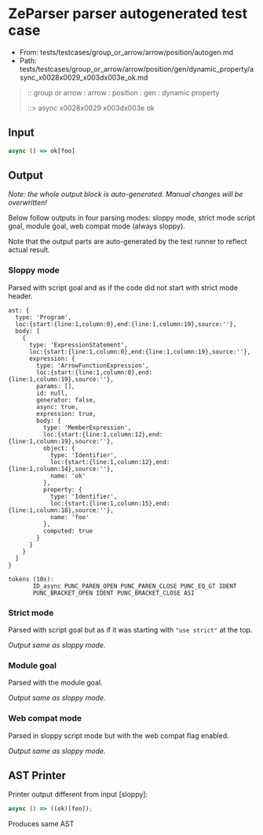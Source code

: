 # ZeParser parser autogenerated test case

- From: tests/testcases/group_or_arrow/arrow/position/autogen.md
- Path: tests/testcases/group_or_arrow/arrow/position/gen/dynamic_property/async_x0028x0029_x003dx003e_ok.md

> :: group or arrow : arrow : position : gen : dynamic property
>
> ::> async x0028x0029 x003dx003e ok

## Input


`````js
async () => ok[foo]
`````

## Output

_Note: the whole output block is auto-generated. Manual changes will be overwritten!_

Below follow outputs in four parsing modes: sloppy mode, strict mode script goal, module goal, web compat mode (always sloppy).

Note that the output parts are auto-generated by the test runner to reflect actual result.

### Sloppy mode

Parsed with script goal and as if the code did not start with strict mode header.

`````
ast: {
  type: 'Program',
  loc:{start:{line:1,column:0},end:{line:1,column:19},source:''},
  body: [
    {
      type: 'ExpressionStatement',
      loc:{start:{line:1,column:0},end:{line:1,column:19},source:''},
      expression: {
        type: 'ArrowFunctionExpression',
        loc:{start:{line:1,column:0},end:{line:1,column:19},source:''},
        params: [],
        id: null,
        generator: false,
        async: true,
        expression: true,
        body: {
          type: 'MemberExpression',
          loc:{start:{line:1,column:12},end:{line:1,column:19},source:''},
          object: {
            type: 'Identifier',
            loc:{start:{line:1,column:12},end:{line:1,column:14},source:''},
            name: 'ok'
          },
          property: {
            type: 'Identifier',
            loc:{start:{line:1,column:15},end:{line:1,column:18},source:''},
            name: 'foo'
          },
          computed: true
        }
      }
    }
  ]
}

tokens (10x):
       ID_async PUNC_PAREN_OPEN PUNC_PAREN_CLOSE PUNC_EQ_GT IDENT
       PUNC_BRACKET_OPEN IDENT PUNC_BRACKET_CLOSE ASI
`````

### Strict mode

Parsed with script goal but as if it was starting with `"use strict"` at the top.

_Output same as sloppy mode._

### Module goal

Parsed with the module goal.

_Output same as sloppy mode._

### Web compat mode

Parsed in sloppy script mode but with the web compat flag enabled.

_Output same as sloppy mode._

## AST Printer

Printer output different from input [sloppy]:

````js
async () => ((ok)[foo]);
````

Produces same AST
